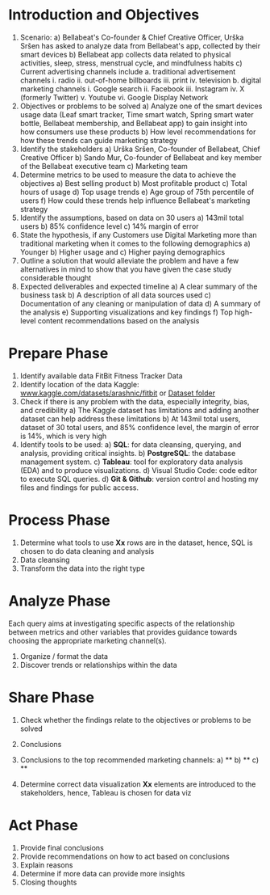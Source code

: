 # Introduction and Objectives
1)	Scenario:
a)  Bellabeat's Co-founder & Chief Creative Officer, Urška Sršen has asked to analyze data from Bellabeat's app, collected by their smart devices
b)  Bellabeat app collects data related to physical activities, sleep, stress, menstrual cycle, and mindfulness habits
c)	Current advertising channels include
 a.	traditional advertisement channels
  i.	radio
  ii.	out-of-home billboards
  iii.	print
  iv.	television
 b.	digital marketing channels
  i.	Google search
  ii.	Facebook
  iii.	Instagram
  iv.	X (formerly Twitter)
  v.	Youtube
  vi.	Google Display Network
3)	Objectives or problems to be solved
a)	Analyze one of the smart devices usage data (Leaf smart tracker, Time smart watch, Spring smart water bottle, Bellabeat membership, and Bellabeat app) to gain insight into how consumers use these products
b)	How level recommendations for how these trends can guide marketing strategy
4)	Identify the stakeholders
a)	Urška Sršen, Co-founder of Bellabeat, Chief Creative Officer
b)	Sando Mur, Co-founder of Bellabeat and key member of the Bellabeat executive team
c)	Marketing team
5)	Determine metrics to be used to measure the data to achieve the objectives
a)	Best selling product
b)  Most profitable product
c)  Total hours of usage
d)	Top usage trends
e)  Age group of 75th percentile of users
f)  How could these trends help influence Bellabeat's marketing strategy
8)	Identify the assumptions, based on data on 30 users
a)	143mil total users
b)	85% confidence level
c)	14% margin of error
9)	State the hypothesis, if any
Customers use Digital Marketing more than traditional marketing when it comes to the following demographics
a)	Younger
b)	Higher usage and
c)	Higher paying demographics
10)	Outline a solution that would alleviate the problem and have a few alternatives in mind to show that you have given the case study considerable thought
11)	Expected deliverables and expected timeline
a)	A clear summary of the business task
b)	A description of all data sources used
c)	Documentation of any cleaning or manipulation of data
d)	A summary of the analysis
e)	Supporting visualizations and key findings
f)	Top high-level content recommendations based on the analysis

# Prepare Phase
1)	Identify available data
FitBit Fitness Tracker Data
2)	Identify location of the data
Kaggle: www.kaggle.com/datasets/arashnic/fitbit or [Dataset folder](/dataset)
3)	Check if there is any problem with the data, especially integrity, bias, and credibility
a)	The Kaggle dataset has limitations and adding another dataset can help address these limitations
b)	At 143mil total users, dataset of 30 total users, and 85% confidence level, the margin of error is 14%, which is very high
4) Identify tools to be used:
a) **SQL**: for data cleansing, querying, and analysis, providing critical insights.
b) **PostgreSQL**: the database management system.
c) **Tableau**: tool for exploratory data analysis (EDA) and to produce visualizations.
d) Visual Studio Code: code editor to execute SQL queries.
d) **Git & Github**: version control and hosting my files and findings for public access.


# Process Phase
1)	Determine what tools to use
**Xx** rows are in the dataset, hence, SQL is chosen to do data cleaning and analysis
2)	Data cleansing
3)	Transform the data into the right type

# Analyze Phase
Each query aims at investigating specific aspects of the relationship between metrics and other variables that provides guidance towards choosing the appropriate marketing channel(s).
1)	Organize / format the data
2)	Discover trends or relationships within the data

# Share Phase
1)	Check whether the findings relate to the objectives or problems to be solved

2)	Conclusions

3) Conclusions to the top recommended marketing channels:
a) **
b) **
c) **

4)	Determine correct data visualization
**Xx** elements are introduced to the stakeholders, hence, Tableau is chosen for data viz

# Act Phase
1)	Provide final conclusions
2)	Provide recommendations on how to act based on conclusions
3)	Explain reasons
4)	Determine if more data can provide more insights
5)	Closing thoughts
